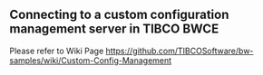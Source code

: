 ## Connecting to a custom configuration management server in TIBCO BWCE

Please refer to Wiki Page https://github.com/TIBCOSoftware/bw-samples/wiki/Custom-Config-Management
